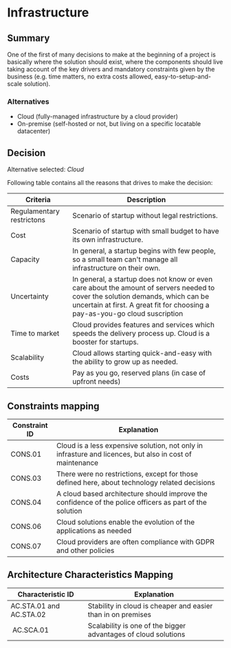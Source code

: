 # Infrastructure

## Summary

One of the first of many decisions to make at the beginning of a project is basically where the solution should exist, where the components should live taking account of the key drivers and mandatory constraints given by the business (e.g. time matters, no extra costs allowed, easy-to-setup-and-scale solution).

### Alternatives

- Cloud (fully-managed infrastructure by a cloud provider)
- On-premise (self-hosted or not, but living on a specific locatable datacenter)

## Decision

Alternative selected: *Cloud*

Following table contains all the reasons that drives to make the decision:

| Criteria                 | Description
| --------------------     | ----------------------------------------------------------------------------------------------------- |
| Regulamentary restrictons| Scenario of startup without legal restrictions. |
| Cost                     | Scenario of startup with small budget to have its own infrastructure. |
| Capacity | In general, a startup begins with few people, so a small team can't manage all infrastructure on their own. |
| Uncertainty | In general, a startup does not know or even care about the amount of servers needed to cover the solution demands, which can be uncertain at first. A great fit for choosing a pay-as-you-go cloud suscription |
| Time to market           | Cloud provides features and services which speeds the delivery process up. Cloud is a booster for startups. |
| Scalability              | Cloud allows starting quick-and-easy with the ability to grow up as needed. |
| Costs                    | Pay as you go, reserved plans (in case of upfront needs) |

## Constraints mapping

| Constraint ID | Explanation |
| ------------- | ----------- |
| CONS.01 | Cloud is a less expensive solution, not only in infrasture and licences, but also in cost of maintenance |
| CONS.03 | There were no restrictions, except for those defined here, about technology related decisions |
| CONS.04 | A cloud based architecture should improve the confidence of the police officers as part of the solution |
| CONS.06 | Cloud solutions enable the evolution of the applications as needed |
| CONS.07 | Cloud providers are often compliance with GDPR and other policies |

## Architecture Characteristics Mapping

| Characteristic ID | Explanation |
| ------------- | ----------- |
| AC.STA.01 and AC.STA.02 | Stability in cloud is cheaper and easier than in on premises |
| AC.SCA.01 | Scalability is one of the bigger advantages of cloud solutions |